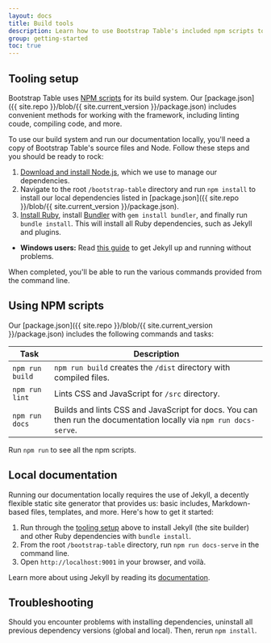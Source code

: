 ```yaml
---
layout: docs
title: Build tools
description: Learn how to use Bootstrap Table's included npm scripts to build our documentation, compile source code, and more.
group: getting-started
toc: true
---
```


## Tooling setup

Bootstrap Table uses [NPM scripts](https://docs.npmjs.com/misc/scripts) for its build system. Our [package.json]({{ site.repo }}/blob/{{ site.current_version }}/package.json) includes convenient methods for working with the framework, including linting coude, compiling code, and more.

To use our build system and run our documentation locally, you'll need a copy of Bootstrap Table's source files and Node. Follow these steps and you should be ready to rock:

1. [Download and install Node.js](https://nodejs.org/en/download/), which we use to manage our dependencies.
2. Navigate to the root `/bootstrap-table` directory and run `npm install` to install our local dependencies listed in [package.json]({{ site.repo }}/blob/{{ site.current_version }}/package.json).
3. [Install Ruby][install-ruby], install [Bundler][gembundler] with `gem install bundler`, and finally run `bundle install`. This will install all Ruby dependencies, such as Jekyll and plugins.
  - **Windows users:** Read [this guide](https://jekyllrb.com/docs/windows/) to get Jekyll up and running without problems.

When completed, you'll be able to run the various commands provided from the command line.

[install-ruby]: https://www.ruby-lang.org/en/documentation/installation/
[gembundler]: https://bundler.io/

## Using NPM scripts

Our [package.json]({{ site.repo }}/blob/{{ site.current_version }}/package.json) includes the following commands and tasks:

| Task | Description |
| --- | --- |
| `npm run build` | `npm run build` creates the `/dist` directory with compiled files. |
| `npm run lint` | Lints CSS and JavaScript for `/src` directory. |
| `npm run docs` | Builds and lints CSS and JavaScript for docs. You can then run the documentation locally via `npm run docs-serve`. |

Run `npm run` to see all the npm scripts.

## Local documentation

Running our documentation locally requires the use of Jekyll, a decently flexible static site generator that provides us: basic includes, Markdown-based files, templates, and more. Here's how to get it started:

1. Run through the [tooling setup](#tooling-setup) above to install Jekyll (the site builder) and other Ruby dependencies with `bundle install`.
2. From the root `/bootstrap-table` directory, run `npm run docs-serve` in the command line.
3. Open `http://localhost:9001` in your browser, and voilà.

Learn more about using Jekyll by reading its [documentation](https://jekyllrb.com/docs/).

## Troubleshooting

Should you encounter problems with installing dependencies, uninstall all previous dependency versions (global and local). Then, rerun `npm install`.
